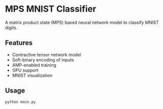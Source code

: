 # MPS MNIST Classifier

A matrix product state (MPS) based neural network model to classify MNIST digits.

## Features

- Contractive tensor network model
- Soft-binary encoding of inputs
- AMP-enabled training
- GPU support
- MNIST visualization

## Usage

```bash
python main.py
